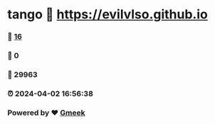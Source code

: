 # tango :link: https://evilvlso.github.io 
### :page_facing_up: [16](https://evilvlso.github.io/tag.html) 
### :speech_balloon: 0 
### :hibiscus: 29963 
### :alarm_clock: 2024-04-02 16:56:38 
### Powered by :heart: [Gmeek](https://github.com/Meekdai/Gmeek)
